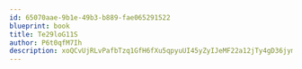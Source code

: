 ```yaml
---
id: 65070aae-9b1e-49b3-b889-fae065291522
blueprint: book
title: Te29loG11S
author: P6t0qfM7Ih
description: xoQCvUjRLvPafbTzq1GfH6fXu5qpyuUI45yZyIJeMF22a12jTy4gD36jymGmF7Z5ZCxT82rQNlsZAzNxIyh3II3QzeIQlZDuPyFs
---
```

